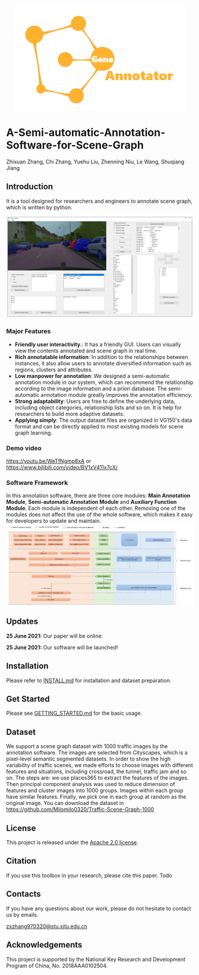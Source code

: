 <p align="center">
    <img src='teaser_image/logo.png'>
</p>

# A-Semi-automatic-Annotation-Software-for-Scene-Graph

Zhixuan Zhang, Chi Zhang, Yuehu Liu, Zhenning Niu, Le Wang, Shuqiang Jiang


## Introduction

It is a tool designed for researchers and engineers to annotate scene graph, which is written by python.

![image](teaser_image/UI.png)

### Major Features

- **Friendly user interactivity.**: It has a friendly GUI. Users can visually view the contents annotated and scene graph in real time.
- **Rich annotatable information**: In addition to the relationships between instances, it also allow users to annotate diversified information such as regions, clusters and attributes.
- **Low manpower for annotation**: We designed a semi-automatic annotation module in our system, which can recommend the relationship according to the image information and a priori database. The semi-automatic annotation module greatly improves the annotation efficiency.
- **Strong adaptability**: Users are free to define the underlying data, including object categories, relationship lists and so on. It is help for researchers to build more adaptive datasets.
- **Applying simply**: The output dataset files are organized in VG150's data format and can be directly applied to most existing models for scene graph learning.

### Demo video
https://youtu.be/WeTfNgmp8xA
or
https://www.bilibili.com/video/BV1xV411x7cX/


### Software Framework

In this annotation software, there are three core modules: **Main Annotation Module**, **Semi-automatic Annotation Module** and **Auxiliary Function Module**.  Each module is independent of each other. Removing one of the modules does not affect the use of the whole software, which makes it easy for developers to update and maintain.
![image](teaser_image/overview.png)


## Updates

 **25 June 2021:** Our paper will be online.

 **25 June 2021:** Our software will be launched!

## Installation

Please refer to [INSTALL.md](docs/INSTALL.md) for installation and dataset preparation.

## Get Started

Please see [GETTING_STARTED.md](docs/GETTING_STARTED.md) for the basic usage.

## Dataset
We support a scene graph dataset with 1000 traffic images by the annotation software. The images are selected from Cityscapes, which is a pixel-level semantic segmented datasets. In order to show the high variability of traffic scenes, we made efforts to choose images with different features and situations, including crossroad, the tunnel, traffic jam and so on. The steps are: we use places365 to extract the features of the images. Then principal component analysis was used to reduce dimension of features and cluster images into 1000 groups. Images within each group have similar features. Finally, we pick one in each group at random as the original image.
You can download the dataset in https://github.com/Milomilo0320/Traffic-Scene-Graph-1000
## License

This project is released under the [Apache 2.0 license](LICENSE).

## Citation

If you use this toolbox in your research, please cite this paper.
Todo

## Contacts

If you have any questions about our work, please do not hesitate to contact us by emails.

 [zxzhang970320@stu.xjtu.edu.cn](mailto:zxzhang970320@stu.xjtu.edu.cn)

## Acknowledgements

This project is supported by the National Key Research and Development Program of China, No. 2018AAA0102504.





